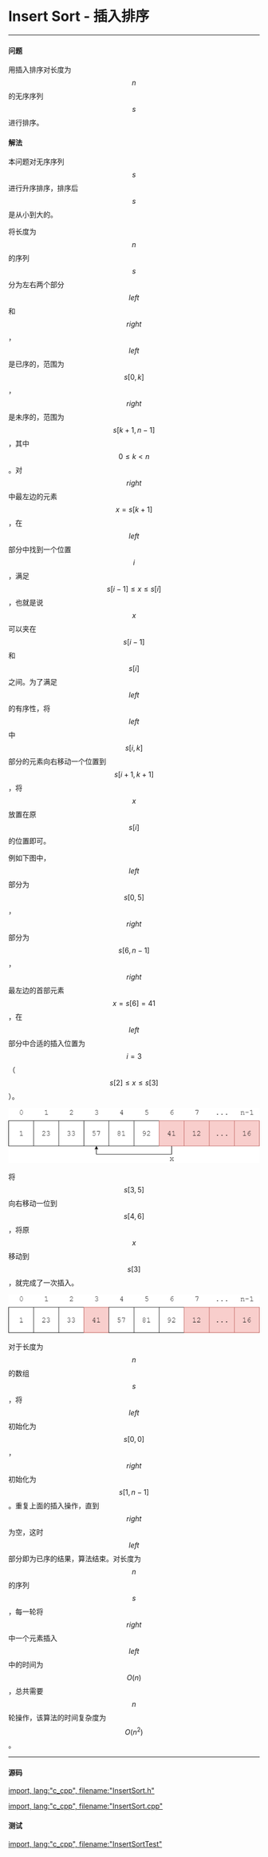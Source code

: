 <script type="text/javascript" src="https://cdnjs.cloudflare.com/ajax/libs/mathjax/2.7.1/MathJax.js?config=TeX-AMS-MML_HTMLorMML"/></script>

# Insert Sort - 插入排序

--------

#### 问题

用插入排序对长度为$$ n $$的无序序列$$ s $$进行排序。

#### 解法

本问题对无序序列$$ s $$进行升序排序，排序后$$ s $$是从小到大的。

将长度为$$ n $$的序列$$ s $$分为左右两个部分$$ left $$和$$ right $$，$$ left $$是已序的，范围为$$ s[0,k] $$，$$ right $$是未序的，范围为$$ s[k+1,n-1] $$，其中$$ 0 \le k \lt n $$。对$$ right $$中最左边的元素$$ x = s[k+1] $$，在$$ left $$部分中找到一个位置$$ i $$，满足$$ s[i-1] \le x \le s[i] $$，也就是说$$ x $$可以夹在$$ s[i-1] $$和$$ s[i] $$之间。为了满足$$ left $$的有序性，将$$ left $$中$$ s[i,k] $$部分的元素向右移动一个位置到$$ s[i+1,k+1] $$，将$$ x $$放置在原$$ s[i] $$的位置即可。

例如下图中，$$ left $$部分为$$ s[0,5] $$，$$ right $$部分为$$ s[6,n-1] $$，$$ right $$最左边的首部元素$$ x = s[6] = 41 $$，在$$ left $$部分中合适的插入位置为$$ i = 3 $$（$$ s[2] \le x \le s[3] $$）。

![InsertSort1.png](../res/InsertSort1.png)

将$$ s[3,5] $$向右移动一位到$$ s[4,6] $$，将原$$ x $$移动到$$ s[3] $$，就完成了一次插入。

![InsertSort2.png](../res/InsertSort2.png)

对于长度为$$ n $$的数组$$ s $$，将$$ left $$初始化为$$ s[0,0] $$，$$ right $$初始化为$$ s[1,n-1] $$。重复上面的插入操作，直到$$ right $$为空，这时$$ left $$部分即为已序的结果，算法结束。对长度为$$ n $$的序列$$ s $$，每一轮将$$ right $$中一个元素插入$$ left $$中的时间为$$ O(n) $$，总共需要$$ n $$轮操作，该算法的时间复杂度为$$ O(n^2) $$。

--------

#### 源码

[import, lang:"c_cpp", filename:"InsertSort.h"](../../../src/Sort/InsertSort.h)

[import, lang:"c_cpp", filename:"InsertSort.cpp"](../../../src/Sort/InsertSort.cpp)

#### 测试

[import, lang:"c_cpp", filename:"InsertSortTest"](../../../src/Sort/InsertSortTest.cpp)

